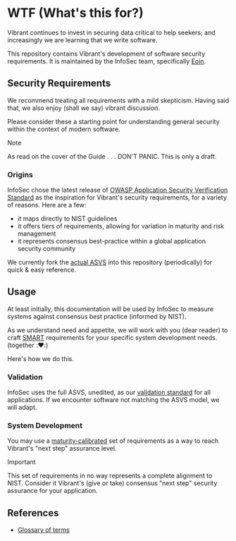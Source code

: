 # WTF (What's this for?)

Vibrant continues to invest in securing data critical to help seekers; and increasingly we are learning that we write software.

This repository contains Vibrant's development of software security requirements.  It is maintained by the InfoSec team, specifically [Eoin](https://github.com/Celtikill).

## Security Requirements

We recommend treating all requirements with a mild skepticism.  Having said that, we also enjoy (shall we say) vibrant discussion.

Please consider these a starting point for understanding general security within the context of modern software.

>[!NOTE]
> As read on the cover of the Guide . . . DON'T PANIC.  This is only a draft.

### Origins

InfoSec chose the latest release of [OWASP Application Security Verification Standard](https://github.com/OWASP/ASVS) as the inspiration for Vibrant's security requirements, for a variety of reasons.  Here are a few:

- it maps directly to NIST guidelines
- it offers tiers of requirements, allowing for variation in maturity and risk management
- it represents consensus best-practice within a global application security community

We currently fork the [actual ASVS](./ASVS_docs/README.md) into this repository (periodically) for quick & easy reference.

## Usage

At least initially, this documentation will be used by InfoSec to measure systems against consensus best practice (informed by NIST).

As we understand need and appetite, we will work with you (dear reader) to craft [SMART](https://en.wikipedia.org/wiki/SMART_criteria) requirements for your specific system development needs. (together ::hearts::) 

Here's how we do this.

### Validation

InfoSec uses the full ASVS, unedited, as our [validation standard](./validation_requirements/INDEX.md) for all applications.  If we encounter software not matching the ASVS model, we will adapt.

### System Development

You may use a [maturity-calibrated](./system_requirements/INDEX.md) set of requirements as a way to reach Vibrant's "next step" assurance level.

> [!IMPORTANT]
> This set of requirements in no way represents a complete alignment to NIST.  Consider it Vibrant's (give or take) consensus "next step" security assurance for your application.

## References

- [Glossary of terms](./glossary.md)
